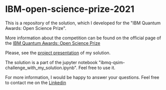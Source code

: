 # IBM-open-science-prize-2021
This is a repository of the solution, which I developed for the "IBM Quantum Awards: Open Science Prize". 

More information about the competition can be found on the official page of the
[IBM Quantum Awards: Open Science Prize](https://ibmquantumawards.bemyapp.com)

Please, see the [project presentation](https://ibmquantumawards.bemyapp.com/#/projects/62407e9354879f003163ca9d) of my solution.

The solution is a part of the jupyter notebook "ibmq-qsim-challenge_with_my_solution.ipynb". Feel free to use it.

For more information, I would be happy to answer your questions.
Feel free to contact me on the [Linkedin](https://www.linkedin.com/in/vojtasysel/)

